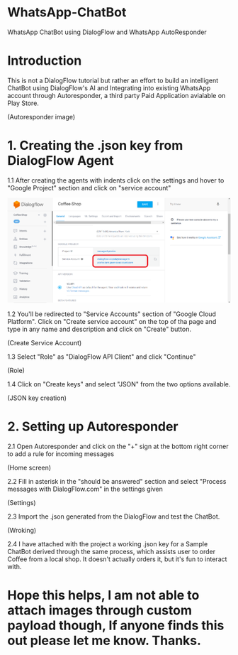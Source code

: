 # WhatsApp-ChatBot
WhatsApp ChatBot using DialogFlow and WhatsApp AutoResponder

# Introduction
This is not a DialogFlow tutorial but rather an effort to build an intelligent ChatBot using DialogFlow's AI and Integrating into existing WhatsApp account through Autoresponder, a third party Paid Application avialable on Play Store.

(Autoresponder image)

# 1. Creating the .json key from DialogFlow Agent

1.1 After creating the agents with indents click on the settings and hover to "Google Project" section and click on "service account"

![image](https://github.com/glasscannon21/WhatsApp-ChatBot/blob/master/images/1.png)

1.2 You'll be redirected to "Service Accounts" section of "Google Cloud Platform". Click on "Create service account" on the top of tha page and type in any name and description and click on "Create" button.

(Create Service Account)

1.3 Select "Role" as "DialogFlow API Client" and click "Continue"

(Role)

1.4 Click on "Create keys" and select "JSON" from the two options available. 

(JSON key creation)

# 2. Setting up Autoresponder

2.1 Open Autoresponder and click on the "+" sign at the bottom right corner to add a rule for incoming messages

(Home screen)

2.2 Fill in asterisk in the "should be answered" section and select "Process messages with DialogFlow.com" in the settings given

(Settings)

2.3 Import the .json generated from the DialogFlow and test the ChatBot.

(Wroking)

2.4 I have attached with the project a working .json key for a Sample ChatBot derived through the same process, which assists user to order Coffee from a local shop. It doesn't actually orders it, but it's fun to interact with. 

# Hope this helps, I am not able to attach images through custom payload though, If anyone finds this out please let me know. Thanks. 
